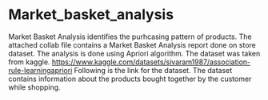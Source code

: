 # Market_basket_analysis

Market Basket Analysis identifies the purhcasing pattern of products.
The attached collab file contains a Market Basket Analysis report done on store dataset.
The analysis is done using Apriori algorithm.
The dataset was taken from kaggle.
https://www.kaggle.com/datasets/sivaram1987/association-rule-learningapriori
Following is the link for the dataset.
The dataset contains information about the products bought together by the customer while shopping.
